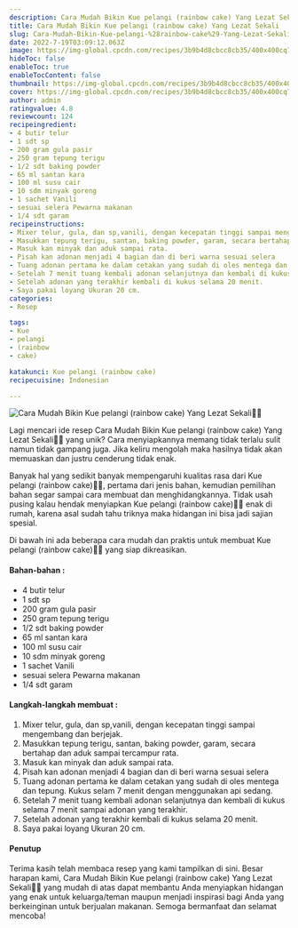 ```yaml
---
description: Cara Mudah Bikin Kue pelangi (rainbow cake) Yang Lezat Sekali"
title: Cara Mudah Bikin Kue pelangi (rainbow cake) Yang Lezat Sekali
slug: Cara-Mudah-Bikin-Kue-pelangi-%28rainbow-cake%29-Yang-Lezat-Sekali
date: 2022-7-19T03:09:12.063Z
image: https://img-global.cpcdn.com/recipes/3b9b4d8cbcc8cb35/400x400cq70/photo.jpg
hideToc: false
enableToc: true
enableTocContent: false
thumbnail: https://img-global.cpcdn.com/recipes/3b9b4d8cbcc8cb35/400x400cq70/photo.jpg
cover: https://img-global.cpcdn.com/recipes/3b9b4d8cbcc8cb35/400x400cq70/photo.jpg
author: admin
ratingvalue: 4.8
reviewcount: 124
recipeingredient:
- 4 butir telur
- 1 sdt sp
- 200 gram gula pasir
- 250 gram tepung terigu
- 1/2 sdt baking powder
- 65 ml santan kara
- 100 ml susu cair
- 10 sdm minyak goreng
- 1 sachet Vanili
- sesuai selera Pewarna makanan
- 1/4 sdt garam
recipeinstructions:
- Mixer telur, gula, dan sp,vanili, dengan kecepatan tinggi sampai mengembang dan berjejak.
- Masukkan tepung terigu, santan, baking powder, garam, secara bertahap dan aduk sampai tercampur rata.
- Masuk kan minyak dan aduk sampai rata.
- Pisah kan adonan menjadi 4 bagian dan di beri warna sesuai selera
- Tuang adonan pertama ke dalam cetakan yang sudah di oles mentega dan tepung. Kukus selam 7 menit dengan menggunakan api sedang.
- Setelah 7 menit tuang kembali adonan selanjutnya dan kembali di kukus selama 7 menit sampai adonan yang terakhir.
- Setelah adonan yang terakhir kembali di kukus selama 20 menit.
- Saya pakai loyang Ukuran 20 cm.
categories:
- Resep

tags:
- Kue
- pelangi
- (rainbow
- cake)

katakunci: Kue pelangi (rainbow cake)
recipecuisine: Indonesian

---
```


![Cara Mudah Bikin Kue pelangi (rainbow cake) Yang Lezat Sekali👩‍🍳](https://img-global.cpcdn.com/recipes/3b9b4d8cbcc8cb35/400x400cq70/photo.jpg)

Lagi mencari ide resep Cara Mudah Bikin Kue pelangi (rainbow cake) Yang Lezat Sekali👩‍🍳 yang unik? Cara menyiapkannya memang tidak terlalu sulit namun tidak gampang juga. Jika keliru mengolah maka hasilnya tidak akan memuaskan dan justru cenderung tidak enak.

Banyak hal yang sedikit banyak mempengaruhi kualitas rasa dari Kue pelangi (rainbow cake)👩‍🍳, pertama dari jenis bahan, kemudian pemilihan bahan segar sampai cara membuat dan menghidangkannya. Tidak usah pusing kalau hendak menyiapkan Kue pelangi (rainbow cake)👩‍🍳 enak di rumah, karena asal sudah tahu triknya maka hidangan ini bisa jadi sajian spesial.

Di bawah ini ada beberapa cara mudah dan praktis untuk membuat Kue pelangi (rainbow cake)👩‍🍳 yang siap dikreasikan.

<!--inarticleads1-->

#### Bahan-bahan :

- 4 butir telur
- 1 sdt sp
- 200 gram gula pasir
- 250 gram tepung terigu
- 1/2 sdt baking powder
- 65 ml santan kara
- 100 ml susu cair
- 10 sdm minyak goreng
- 1 sachet Vanili
- sesuai selera Pewarna makanan
- 1/4 sdt garam

<!--inarticleads2-->

#### Langkah-langkah membuat :

1. Mixer telur, gula, dan sp,vanili, dengan kecepatan tinggi sampai mengembang dan berjejak.
1. Masukkan tepung terigu, santan, baking powder, garam, secara bertahap dan aduk sampai tercampur rata.
1. Masuk kan minyak dan aduk sampai rata.
1. Pisah kan adonan menjadi 4 bagian dan di beri warna sesuai selera
1. Tuang adonan pertama ke dalam cetakan yang sudah di oles mentega dan tepung. Kukus selam 7 menit dengan menggunakan api sedang.
1. Setelah 7 menit tuang kembali adonan selanjutnya dan kembali di kukus selama 7 menit sampai adonan yang terakhir.
1. Setelah adonan yang terakhir kembali di kukus selama 20 menit.
1. Saya pakai loyang Ukuran 20 cm.

#### Penutup

Terima kasih telah membaca resep yang kami tampilkan di sini. Besar harapan kami, Cara Mudah Bikin Kue pelangi (rainbow cake) Yang Lezat Sekali👩‍🍳 yang mudah di atas dapat membantu Anda menyiapkan hidangan yang enak untuk keluarga/teman maupun menjadi inspirasi bagi Anda yang berkeinginan untuk berjualan makanan. Semoga bermanfaat dan selamat mencoba!